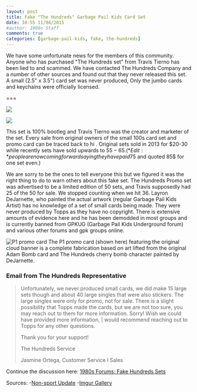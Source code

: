 ```yaml
---
layout: post
title: Fake "The Hundreds" Garbage Pail Kids Card Set
date: 10:55 11/04/2015	
#author: 1980s Staff
comments: true
categories: [garbage-pail-kids, fake, the-hundreds]
---
```


We have some unfortunate news for the members of this community. Anyone who has purchased "The Hundreds set" from Travis Tierno has been lied to and scammed. We have contacted The Hundreds Company and a number of other sources and found out that they never released this set. A small (2.5" x 3.5") card set was never produced, Only the jumbo cards and keychains were officially licensed. 

===

![](http://s14.postimg.org/41o86a50h/GPK_1_A.jpg)

![](http://s27.postimg.org/9tge331c3/GPK_1_B.jpg)

This set is 100% bootleg and Travis Tierno was the creator and marketer of the set. Every sale from original owners of the small 100s card set and promo card can be traced back to hi . Original sets sold in 2013 for $20-30 while recently sets have sold upwards to $55-65. (*Edit:* people are now coming forward saying they have paid 75$ and quoted 85$ for one set even.)

We are sorry to be the ones to tell everyone this but we figured it was the right thing to do to warn others about this fake set. The Hundreds Promo set was advertised to be a limited edition of 50 sets, and Travis supposedly had 25 of the 50 for sale. We stopped counting when we hit 36. Layron DeJarnette, who painted the actual artwork (regular Garbage Pail Kids Artist) has no knowledge of a set of small cards being made. They were never produced by Topps as they have no copyright. There is extensive amounts of evidence here and he has been demodded in most groups and is currently banned from GPKUG (Garbage Pail Kids Underground forum) and various other forums and gpk groups online.

![P1 promo card](http://i.imgur.com/eL3nIVo.jpg)
The P1 promo card (shown here) featuring the original cloud banner is a complete fabrication based on art lifted from the original Adam Bomb card and The Hundreds cherry bomb character painted by DeJarnette.


### Email from The Hundreds Representative

> Unfortunately, we never produced small
> cards, we did make 15 large sets though
> and about 40 large singles that were also
> stickers. The large singles were only for
> promo, not for sale. There is a slight
> possibility that Topps made the cards, but
> we are not too sure, you may reach out to
> them for more information. Sorry! Wish we
> could have provided more information, |
> would recommend reaching out to Topps
> for any other questions.
>
> Thank you for your support!
>
> The Hundreds Service
>
> Jasmine Ortega, Customer Service l Sales


Continue the discussion here: <!-- ![](http://i.imgur.com/s42yJYu.png) --> [1980s Forums: Fake Hundreds Sets](http://forum.the19eighties.com/forum/gpk-general-discussion/fake-hundreds-sets/)


Sources:
-[Non-sport Update](http://nonsportupdate.infopop.cc/eve/forums/a/tpc/f/954605353/m/2577004176)
-[Imgur Gallery](http://imgur.com/a/U3MUX)
